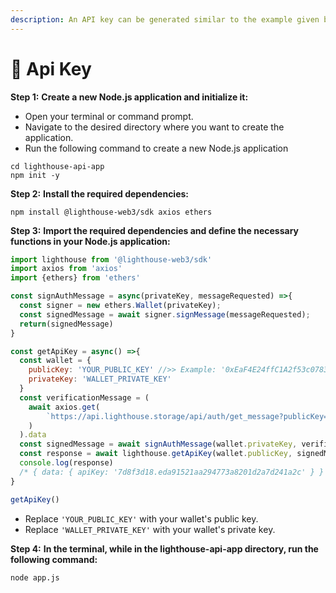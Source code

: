 ```yaml
---
description: An API key can be generated similar to the example given below
---
```


# 🔑 Api Key

**Step 1:** **Create a new Node.js application and initialize it:**

* Open your terminal or command prompt.
* Navigate to the desired directory where you want to create the application.
* Run the following command to create a new Node.js application

```shell
cd lighthouse-api-app
npm init -y
```

**Step 2:** **Install the required dependencies:**

```shell
npm install @lighthouse-web3/sdk axios ethers
```

**Step 3:** **Import the required dependencies and define the necessary functions in your Node.js application:**

```javascript
import lighthouse from '@lighthouse-web3/sdk'
import axios from 'axios'
import {ethers} from 'ethers'

const signAuthMessage = async(privateKey, messageRequested) =>{
  const signer = new ethers.Wallet(privateKey);
  const signedMessage = await signer.signMessage(messageRequested);
  return(signedMessage)
}

const getApiKey = async() =>{
  const wallet = {
    publicKey: 'YOUR_PUBLIC_KEY' //>> Example: '0xEaF4E24ffC1A2f53c07839a74966A6611b8Cb8A1',
    privateKey: 'WALLET_PRIVATE_KEY'
  }
  const verificationMessage = (
    await axios.get(
        `https://api.lighthouse.storage/api/auth/get_message?publicKey=${wallet.publicKey}`
    )
  ).data
  const signedMessage = await signAuthMessage(wallet.privateKey, verificationMessage)
  const response = await lighthouse.getApiKey(wallet.publicKey, signedMessage)
  console.log(response)
  /* { data: { apiKey: '7d8f3d18.eda91521aa294773a8201d2a7d241a2c' } } */
}

getApiKey()
```

* Replace `'YOUR_PUBLIC_KEY'` with your wallet's public key.
* Replace `'WALLET_PRIVATE_KEY'` with your wallet's private key.

**Step 4:** **In the terminal, while in the lighthouse-api-app directory, run the following command:**

```shell
node app.js
```
